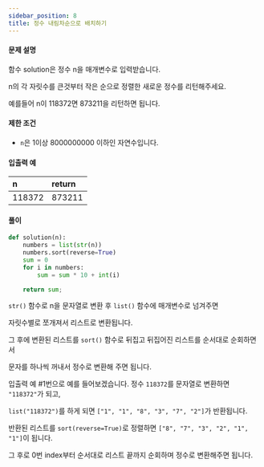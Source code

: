 ```yaml
---
sidebar_position: 8
title: 정수 내림차순으로 배치하기
---
```


#### 문제 설명

함수 solution은 정수 n을 매개변수로 입력받습니다.

n의 각 자릿수를 큰것부터 작은 순으로 정렬한 새로운 정수를 리턴해주세요.

예를들어 n이 118372면 873211을 리턴하면 됩니다.

#### 제한 조건

- `n`은 1이상 8000000000 이하인 자연수입니다.

#### 입출력 예

| n      | return |
| :----- | :----- |
| 118372 | 873211 |

#### 풀이

```python title=
def solution(n):
    numbers = list(str(n))
    numbers.sort(reverse=True)
    sum = 0
    for i in numbers:
        sum = sum * 10 + int(i)

    return sum;
```

`str()` 함수로 n을 문자열로 변환 후 `list()` 함수에 매개변수로 넘겨주면

자릿수별로 쪼개져서 리스트로 변환됩니다.

그 후에 변환된 리스트를 `sort()` 함수로 뒤집고 뒤집어진 리스트를 순서대로 순회하면서

문자를 하나씩 꺼내서 정수로 변환해 주면 됩니다.

입출력 예 #1번으로 예를 들어보겠습니다. 정수 `118372`를 문자열로 변환하면 `"118372"`가 되고,

`list("118372")`를 하게 되면 `["1", "1", "8", "3", "7", "2"]`가 반환됩니다.

반환된 리스트를 `sort(reverse=True)`로 정렬하면 `["8", "7", "3", "2", "1", "1"]`이 됩니다.

그 후로 0번 index부터 순서대로 리스트 끝까지 순회하며 정수로 변환해주면 됩니다.
